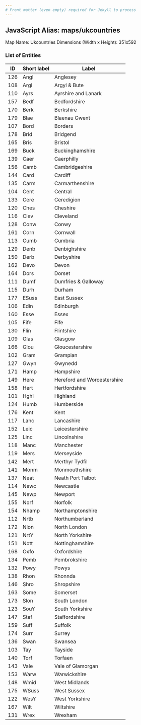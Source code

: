 ```yaml
---
# Front matter (even empty) required for Jekyll to process
---
```


## JavaScript Alias: maps/ukcountries

Map Name: Ukcountries
Dimensions (Width x Height): 351x592




### List of Entities

ID | Short label | Label
---|---|---|
126|Angl|Anglesey
108|Argl|Argyl & Bute
110|Ayrs|Ayrshire and Lanark
157|Bedf|Bedfordshire
170|Berk|Berkshire
179|Blae|Blaenau Gwent
107|Bord|Borders
178|Brid|Bridgend
165|Bris|Bristol
169|Buck|Buckinghamshire
139|Caer|Caerphilly
156|Camb|Cambridgeshire
144|Card|Cardiff
135|Carm|Carmarthenshire
104|Cent|Central
133|Cere|Ceredigion
120|Ches|Cheshire
116|Clev|Cleveland
128|Conw|Conwy
161|Corn|Cornwall
113|Cumb|Cumbria
129|Denb|Denbighshire
150|Derb|Derbyshire
162|Devo|Devon
164|Dors|Dorset
111|Dumf|Dumfries & Galloway
115|Durh|Durham
177|ESuss|East Sussex
106|Edin|Edinburgh
160|Esse|Essex
105|Fife|Fife
130|Flin|Flintshire
109|Glas|Glasgow
166|Glou|Gloucestershire
102|Gram|Grampian
127|Gwyn|Gwynedd
171|Hamp|Hampshire
149|Here|Hereford and Worcestershire
158|Hert|Hertfordshire
101|Hghl|Highland
124|Humb|Humberside
176|Kent|Kent
117|Lanc|Lancashire
152|Leic|Leicestershire
125|Linc|Lincolnshire
118|Manc|Manchester
119|Mers|Merseyside
142|Mert|Merthyr Tydfil
141|Monm|Monmouthshire
137|Neat|Neath Port Talbot
114|Newc|Newcastle
145|Newp|Newport
155|Norf|Norfolk
154|Nhamp|Northamptonshire
112|Nrtb|Northumberland
172|Nlon|North London
121|NrtY|North Yorkshire
151|Nott|Nottinghamshire
168|Oxfo|Oxfordshire
134|Pemb|Pembrokshire
132|Powy|Powys
138|Rhon|Rhonnda
146|Shro|Shropshire
163|Some|Somerset
173|Slon|South London
123|SouY|South Yorkshire
147|Staf|Staffordshire
159|Suff|Suffolk
174|Surr|Surrey
136|Swan|Swansea
103|Tay|Tayside
140|Torf|Torfaen
143|Vale|Vale of Glamorgan
153|Warw|Warwickshire
148|Wmid|West Midlands
175|WSuss|West Sussex
122|WesY|West Yorkshire
167|Wilt|Wiltshire
131|Wrex|Wrexham		